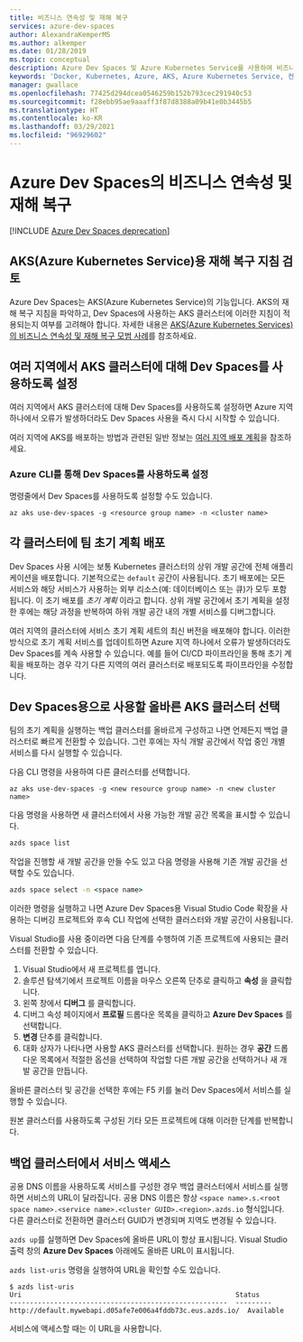 ```yaml
---
title: 비즈니스 연속성 및 재해 복구
services: azure-dev-spaces
author: AlexandraKemperMS
ms.author: alkemper
ms.date: 01/28/2019
ms.topic: conceptual
description: Azure Dev Spaces 및 Azure Kubernetes Service를 사용하여 비즈니스 연속성을 제공하고 재해 복구를 준비하는 방법 알아보기
keywords: 'Docker, Kubernetes, Azure, AKS, Azure Kubernetes Service, 컨테이너, Helm, 서비스 메시, 서비스 메시 라우팅, kubectl, k8s '
manager: gwallace
ms.openlocfilehash: 77425d294dcea0546259b152b793cec291940c53
ms.sourcegitcommit: f28ebb95ae9aaaff3f87d8388a09b41e0b3445b5
ms.translationtype: HT
ms.contentlocale: ko-KR
ms.lasthandoff: 03/29/2021
ms.locfileid: "96929602"
---
```

# <a name="business-continuity-and-disaster-recovery-in-azure-dev-spaces"></a>Azure Dev Spaces의 비즈니스 연속성 및 재해 복구

[!INCLUDE [Azure Dev Spaces deprecation](../../../includes/dev-spaces-deprecation.md)]

## <a name="review-disaster-recovery-guidance-for-azure-kubernetes-service-aks"></a>AKS(Azure Kubernetes Service)용 재해 복구 지침 검토

Azure Dev Spaces는 AKS(Azure Kubernetes Service)의 기능입니다. AKS의 재해 복구 지침을 파악하고, Dev Spaces에 사용하는 AKS 클러스터에 이러한 지침이 적용되는지 여부를 고려해야 합니다. 자세한 내용은 [AKS(Azure Kubernetes Services)의 비즈니스 연속성 및 재해 복구 모범 사례](../../aks/operator-best-practices-multi-region.md)를 참조하세요.

## <a name="enable-dev-spaces-on-aks-clusters-in-different-regions"></a>여러 지역에서 AKS 클러스터에 대해 Dev Spaces를 사용하도록 설정

여러 지역에서 AKS 클러스터에 대해 Dev Spaces를 사용하도록 설정하면 Azure 지역 하나에서 오류가 발생하더라도 Dev Spaces 사용을 즉시 다시 시작할 수 있습니다.

여러 지역에 AKS를 배포하는 방법과 관련된 일반 정보는 [여러 지역 배포 계획](../../aks/operator-best-practices-multi-region.md#plan-for-multiregion-deployment)을 참조하세요.

### <a name="enable-dev-spaces-via-the-azure-cli"></a>Azure CLI를 통해 Dev Spaces를 사용하도록 설정

명령줄에서 Dev Spaces를 사용하도록 설정할 수도 있습니다.

```azurecli
az aks use-dev-spaces -g <resource group name> -n <cluster name>
```

## <a name="deploy-your-teams-baseline-to-each-cluster"></a>각 클러스터에 팀 초기 계획 배포

Dev Spaces 사용 시에는 보통 Kubernetes 클러스터의 상위 개발 공간에 전체 애플리케이션을 배포합니다. 기본적으로는 `default` 공간이 사용됩니다. 초기 배포에는 모든 서비스와 해당 서비스가 사용하는 외부 리소스(예: 데이터베이스 또는 큐)가 모두 포함됩니다. 이 초기 배포를 *초기 계획* 이라고 합니다. 상위 개발 공간에서 초기 계획을 설정한 후에는 해당 과정을 반복하여 하위 개발 공간 내의 개별 서비스를 디버그합니다.

여러 지역의 클러스터에 서비스 초기 계획 세트의 최신 버전을 배포해야 합니다. 이러한 방식으로 초기 계획 서비스를 업데이트하면 Azure 지역 하나에서 오류가 발생하더라도 Dev Spaces를 계속 사용할 수 있습니다. 예를 들어 CI/CD 파이프라인을 통해 초기 계획을 배포하는 경우 각기 다른 지역의 여러 클러스터로 배포되도록 파이프라인을 수정합니다.

## <a name="select-the-correct-aks-cluster-to-use-for-dev-spaces"></a>Dev Spaces용으로 사용할 올바른 AKS 클러스터 선택

팀의 초기 계획을 실행하는 백업 클러스터를 올바르게 구성하고 나면 언제든지 백업 클러스터로 빠르게 전환할 수 있습니다. 그런 후에는 자식 개발 공간에서 작업 중인 개별 서비스를 다시 실행할 수 있습니다.

다음 CLI 명령을 사용하여 다른 클러스터를 선택합니다.

```azurecli
az aks use-dev-spaces -g <new resource group name> -n <new cluster name>
```

다음 명령을 사용하면 새 클러스터에서 사용 가능한 개발 공간 목록을 표시할 수 있습니다.

```cmd
azds space list
```

작업을 진행할 새 개발 공간을 만들 수도 있고 다음 명령을 사용해 기존 개발 공간을 선택할 수도 있습니다.

```cmd
azds space select -n <space name>
```

이러한 명령을 실행하고 나면 Azure Dev Spaces용 Visual Studio Code 확장을 사용하는 디버깅 프로젝트와 후속 CLI 작업에 선택한 클러스터와 개발 공간이 사용됩니다.

Visual Studio를 사용 중이라면 다음 단계를 수행하여 기존 프로젝트에 사용되는 클러스터를 전환할 수 있습니다.

1. Visual Studio에서 새 프로젝트를 엽니다.
1. 솔루션 탐색기에서 프로젝트 이름을 마우스 오른쪽 단추로 클릭하고 **속성** 을 클릭합니다.
1. 왼쪽 창에서 **디버그** 를 클릭합니다.
1. 디버그 속성 페이지에서 **프로필** 드롭다운 목록을 클릭하고 **Azure Dev Spaces** 를 선택합니다.
1. **변경** 단추를 클릭합니다.
1. 대화 상자가 나타나면 사용할 AKS 클러스터를 선택합니다. 원하는 경우 **공간** 드롭다운 목록에서 적절한 옵션을 선택하여 작업할 다른 개발 공간을 선택하거나 새 개발 공간을 만듭니다.

올바른 클러스터 및 공간을 선택한 후에는 F5 키를 눌러 Dev Spaces에서 서비스를 실행할 수 있습니다.

원본 클러스터를 사용하도록 구성된 기타 모든 프로젝트에 대해 이러한 단계를 반복합니다.

## <a name="access-a-service-on-a-backup-cluster"></a>백업 클러스터에서 서비스 액세스

공용 DNS 이름을 사용하도록 서비스를 구성한 경우 백업 클러스터에서 서비스를 실행하면 서비스의 URL이 달라집니다. 공용 DNS 이름은 항상 `<space name>.s.<root space name>.<service name>.<cluster GUID>.<region>.azds.io` 형식입니다. 다른 클러스터로 전환하면 클러스터 GUID가 변경되며 지역도 변경될 수 있습니다.

`azds up`를 실행하면 Dev Spaces에 올바른 URL이 항상 표시됩니다. Visual Studio 출력 창의 **Azure Dev Spaces** 아래에도 올바른 URL이 표시됩니다.

`azds list-uris` 명령을 실행하여 URL을 확인할 수도 있습니다.
```
$ azds list-uris
Uri                                                     Status
------------------------------------------------------  ---------
http://default.mywebapi.d05afe7e006a4fddb73c.eus.azds.io/  Available
```

서비스에 액세스할 때는 이 URL을 사용합니다.
